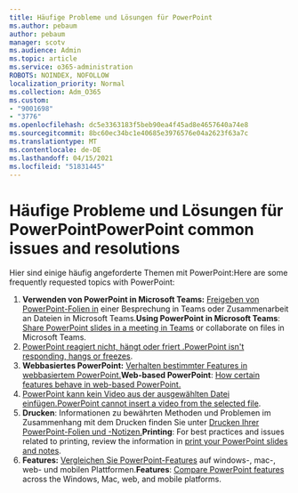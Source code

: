 ```yaml
---
title: Häufige Probleme und Lösungen für PowerPoint
ms.author: pebaum
author: pebaum
manager: scotv
ms.audience: Admin
ms.topic: article
ms.service: o365-administration
ROBOTS: NOINDEX, NOFOLLOW
localization_priority: Normal
ms.collection: Adm_O365
ms.custom:
- "9001698"
- "3776"
ms.openlocfilehash: dc5e3363183f5beb90ea4f45ad8e4657640a74e8
ms.sourcegitcommit: 8bc60ec34bc1e40685e3976576e04a2623f63a7c
ms.translationtype: MT
ms.contentlocale: de-DE
ms.lasthandoff: 04/15/2021
ms.locfileid: "51831445"
---
```

# <a name="powerpoint-common-issues-and-resolutions"></a><span data-ttu-id="44797-102">Häufige Probleme und Lösungen für PowerPoint</span><span class="sxs-lookup"><span data-stu-id="44797-102">PowerPoint common issues and resolutions</span></span>

<span data-ttu-id="44797-103">Hier sind einige häufig angeforderte Themen mit PowerPoint:</span><span class="sxs-lookup"><span data-stu-id="44797-103">Here are some frequently requested topics with PowerPoint:</span></span>

1. <span data-ttu-id="44797-104">**Verwenden von PowerPoint in Microsoft Teams:** [Freigeben von PowerPoint-Folien in](https://support.microsoft.com/office/share-content-in-a-meeting-in-teams-fcc2bf59-aecd-4481-8f99-ce55dd836ce8#ID0EABAAA=Desktop) einer Besprechung in Teams oder Zusammenarbeit an Dateien in Microsoft Teams.</span><span class="sxs-lookup"><span data-stu-id="44797-104">**Using PowerPoint in Microsoft Teams**: [Share PowerPoint slides in a meeting in Teams](https://support.microsoft.com/office/share-content-in-a-meeting-in-teams-fcc2bf59-aecd-4481-8f99-ce55dd836ce8#ID0EABAAA=Desktop) or collaborate on files in Microsoft Teams.</span></span>
1. <span data-ttu-id="44797-105">[PowerPoint reagiert nicht, hängt oder friert .](https://support.office.com/article/PowerPoint-isn-t-responding-hangs-or-freezes-652ede6e-e3d2-449a-a07f-8c800dfb948d)</span><span class="sxs-lookup"><span data-stu-id="44797-105">[PowerPoint isn't responding, hangs or freezes](https://support.office.com/article/PowerPoint-isn-t-responding-hangs-or-freezes-652ede6e-e3d2-449a-a07f-8c800dfb948d).</span></span>
1. <span data-ttu-id="44797-106">**Webbasiertes PowerPoint:** [Verhalten bestimmter Features in webbasiertem PowerPoint.](https://support.microsoft.com/office/how-certain-features-behave-in-web-based-powerpoint-a931f0c8-1305-4428-8f7c-9cfa00ef28c5)</span><span class="sxs-lookup"><span data-stu-id="44797-106">**Web-based PowerPoint**: [How certain features behave in web-based PowerPoint.](https://support.microsoft.com/office/how-certain-features-behave-in-web-based-powerpoint-a931f0c8-1305-4428-8f7c-9cfa00ef28c5)</span></span>
1. <span data-ttu-id="44797-107">[PowerPoint kann kein Video aus der ausgewählten Datei einfügen.](https://support.office.com/article/PowerPoint-cannot-insert-a-video-from-the-selected-file-acd46430-9e0c-4dca-9484-19cf0afdde7c)</span><span class="sxs-lookup"><span data-stu-id="44797-107">[PowerPoint cannot insert a video from the selected file](https://support.office.com/article/PowerPoint-cannot-insert-a-video-from-the-selected-file-acd46430-9e0c-4dca-9484-19cf0afdde7c).</span></span>
1. <span data-ttu-id="44797-108">**Drucken**: Informationen zu bewährten Methoden und Problemen im Zusammenhang mit dem Drucken finden Sie unter [Drucken Ihrer PowerPoint-Folien und -Notizen.](https://support.office.com/article/Print-your-PowerPoint-slides-handouts-or-notes-194d4320-aa03-478b-9300-df25f0d15dc4)</span><span class="sxs-lookup"><span data-stu-id="44797-108">**Printing**: For best practices and issues related to printing, review the information in [print your PowerPoint slides and notes](https://support.office.com/article/Print-your-PowerPoint-slides-handouts-or-notes-194d4320-aa03-478b-9300-df25f0d15dc4).</span></span> 
1. <span data-ttu-id="44797-109">**Features:** [Vergleichen Sie PowerPoint-Features](https://support.office.com/article/Compare-PowerPoint-features-on-different-platforms-90986850-227c-4b25-938e-1c5838166b8b#bm11) auf windows-, mac-, web- und mobilen Plattformen.</span><span class="sxs-lookup"><span data-stu-id="44797-109">**Features**: [Compare PowerPoint features](https://support.office.com/article/Compare-PowerPoint-features-on-different-platforms-90986850-227c-4b25-938e-1c5838166b8b#bm11) across the Windows, Mac, web, and mobile platforms.</span></span>
